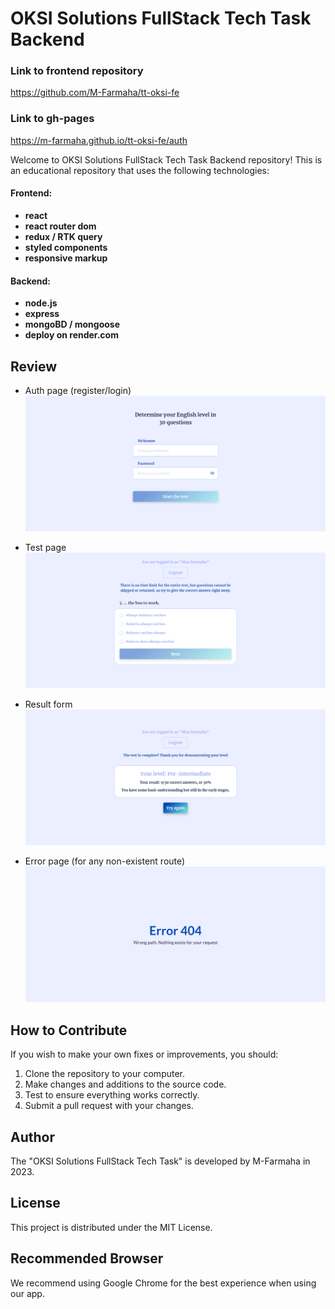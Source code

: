 # OKSI Solutions FullStack Tech Task Backend

### Link to frontend repository
https://github.com/M-Farmaha/tt-oksi-fe

### Link to gh-pages
https://m-farmaha.github.io/tt-oksi-fe/auth


Welcome to OKSI Solutions FullStack Tech Task Backend repository!
This is an educational repository that uses the following technologies:
#### Frontend:
 - **react**
- **react router dom**
- **redux / RTK query**
- **styled components**
- **responsive markup**
#### Backend:
- **node.js**
- **express**
- **mongoBD / mongoose**
- **deploy on render.com**

## Review

- Auth page (register/login)
![Auth page](./screenshots/AuthPage.jpg)

- Test page
![Test page](./screenshots/TestPage.jpg)

- Result form
![Result form](./screenshots/ResultForm.jpg)

- Error page (for any non-existent route)
![ErrorPage](./screenshots/ErrorPage.jpg)

## How to Contribute

If you wish to make your own fixes or improvements, you should:

1. Clone the repository to your computer.
2. Make changes and additions to the source code.
3. Test to ensure everything works correctly.
4. Submit a pull request with your changes.

## Author

The "OKSI Solutions FullStack Tech Task" is developed by M-Farmaha in 2023.

## License

This project is distributed under the MIT License.

## Recommended Browser

We recommend using Google Chrome for the best experience when using our app.
